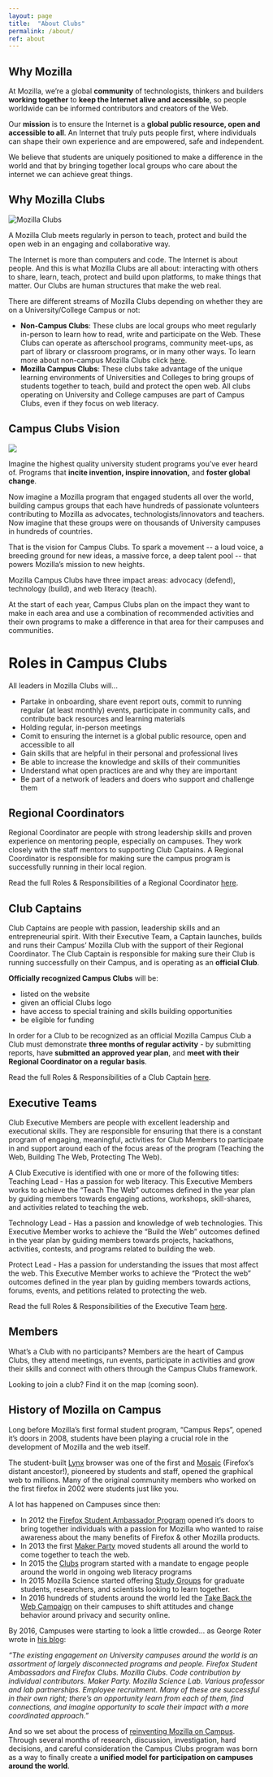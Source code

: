 ```yaml
---
layout: page
title:  "About Clubs"
permalink: /about/
ref: about
---
```


## Why Mozilla

At Mozilla, we’re a global **community** of technologists, thinkers and builders **working together** to **keep the Internet alive and accessible**, so people worldwide can be informed contributors and creators of the Web.

Our **mission** is to ensure the Internet is a **global public resource, open and accessible to all**. An Internet that truly puts people first, where individuals can shape their own experience and are empowered, safe and independent.

We believe that students are uniquely positioned to make a difference in the world and that by bringing together local groups who care about the internet we can achieve great things.

## Why Mozilla Clubs

<img src="{{ site.baseurl }}/static/img/photo_clubs.jpg" alt="Mozilla Clubs" class="text-center">

A Mozilla Club meets regularly in person to teach, protect and build the open web in an engaging and collaborative way. 

The Internet is more than computers and code. The Internet is about people. And this is what Mozilla Clubs are all about: interacting with others to share, learn, teach, protect and build upon platforms, to make things that matter. Our Clubs are human structures that make the web real.

There are different streams of Mozilla Clubs depending on whether they are on a University/College Campus or not:
* **Non-Campus Clubs**: These clubs are local groups who meet regularly in-person to learn how to read, write and participate on the Web. These Clubs can operate as afterschool programs, community meet-ups, as part of library or classroom programs, or in many other ways. To learn more about non-campus Mozilla Clubs click [here](https://teach.mozilla.org/clubs/). 
* **Mozilla Campus Clubs**: These clubs take advantage of the unique learning environments of Universities and Colleges to bring groups of students together to teach, build and protect the open web. All clubs operating on University and College campuses are part of Campus Clubs, even if they focus on web literacy. 

## Campus Clubs Vision

<img src="https://www.flickr.com/photos/christosbacharakis/26259610295/in/album-72157666705796281/">

Imagine the highest quality university student programs you’ve ever heard of. Programs that **incite invention, inspire innovation,** and **foster global change**.

Now imagine a Mozilla program that engaged students all over the world, building campus groups that each have hundreds of passionate volunteers contributing to Mozilla as advocates, technologists/innovators and teachers. Now imagine that these groups were on thousands of University campuses in hundreds of countries.  

That is the vision for Campus Clubs. To spark a movement -- a loud voice, a breeding ground for new ideas, a massive force, a deep talent pool -- that powers Mozilla’s mission to new heights.

Mozilla Campus Clubs have three impact areas: advocacy (defend), technology (build), and web literacy (teach). 

At the start of each year, Campus Clubs plan on the impact they want to make in each area and use a combination of recommended activities and their own programs to make a difference in that area for their campuses and communities. 

# Roles in Campus Clubs

All leaders in Mozilla Clubs will...

* Partake in onboarding, share event report outs, commit to running regular (at least monthly) events, participate in community calls, and contribute back resources and learning materials
* Holding regular, in-person meetings
* Comit to ensuring the internet is a global public resource, open and accessible to all
* Gain skills that are helpful in their personal and professional lives
* Be able to increase the knowledge and skills of their communities
* Understand what open practices are and why they are important
* Be part of a network of leaders and doers who support and challenge them 

## Regional Coordinators

Regional Coordinator are people with strong leadership skills and proven experience on mentoring people, especially on campuses. They work closely with the staff mentors to supporting Club Captains. A Regional Coordinator is responsible for making sure the campus program is successfully running in their local region.

Read the full Roles & Responsibilities of a Regional Coordinator [here](https://docs.google.com/document/d/1GypBGnffjxfyX174g7fiLAcZF8tSKC5Xo7Qd4gpC5yM/pub).

## Club Captains 
Club Captains are people with passion, leadership skills and an entrepreneurial spirit. With their Executive Team, a Captain launches, builds and runs their Campus’ Mozilla Club with the support of their Regional Coordinator.  The Club Captain is responsible for making sure their Club is running successfully on their Campus, and is operating as an **official Club**. 

**Officially recognized Campus Clubs** will be: 
* listed on the website
* given an official Clubs logo
* have access to special training and skills building opportunities
* be eligible for funding 

In order for a Club to be recognized as an official Mozilla Campus Club a Club must demonstrate **three months of regular activity** - by submitting reports, have **submitted an approved year plan**, and **meet with their Regional Coordinator on a regular basis**.

Read the full Roles & Responsibilities of a Club Captain [here](https://docs.google.com/document/d/1JE6966a8yc0CBh3Xa9Ce7McKZkxkHvdZg01o5mxUORU/pub). 

## Executive Teams
Club Executive Members are people with excellent leadership and executional skills. They are responsible for ensuring that there is a constant program of engaging, meaningful, activities for Club Members to participate in and support around each of the focus areas of the program (Teaching the Web, Building The Web, Protecting The Web).

A Club Executive is identified with one or more of the following titles: 
Teaching Lead - Has a passion for web literacy. This Executive Members works to achieve the “Teach The Web” outcomes defined in the year plan by guiding members towards engaging actions, workshops, skill-shares, and activities related to teaching the web. 

Technology Lead  - Has a passion and knowledge of web technologies. This Executive Member works to achieve the “Build the Web” outcomes defined in the year plan by  guiding members towards projects, hackathons, activities, contests, and programs related to building the web. 

Protect Lead - Has a passion for understanding the issues that most affect the web. This Executive Member works to achieve the “Protect the web” outcomes defined in the year plan by guiding members towards actions, forums, events, and petitions related to protecting the web. 

Read the full Roles & Responsibilities of the Executive Team [here](https://docs.google.com/document/d/1XW0jXnIDUsmCaeB9yqGFeet6XRfOvnmMWGbodAOXwHg/pub). 

## Members 
What’s a Club with no participants? Members are the heart of Campus Clubs, they attend meetings, run events, participate in activities and grow their skills and connect with others through the Campus Clubs framework. 

Looking to join a club? Find it on the map (coming soon). 

## History of Mozilla on Campus

Long before Mozilla’s first formal student program, “Campus Reps”, opened it’s doors in 2008,  students have been playing a crucial role in the development of Mozilla and the web itself. 

The student-built [Lynx](https://en.wikipedia.org/wiki/Lynx_%28web_browser%29) browser was one of the first and [Mosaic](https://en.wikipedia.org/wiki/Mosaic_%28web_browser%29) (Firefox’s distant ancestor!), pioneered by students and staff, opened the graphical web to millions. Many of the original community members who worked on the first firefox in 2002 were students just like you. 

A lot has happened on Campuses since then:

* In 2012 the [Firefox Student Ambassador Program](https://wiki.mozilla.org/StudentAmbassadors) opened it’s doors to bring together individuals with a passion for Mozilla who wanted to raise awareness about the many benefits of Firefox & other Mozilla products.
* In 2013 the first [Maker Party](https://www.youtube.com/watch?v=oko6TzPQE6Y) moved students all around the world to come together to teach the web. 
* In 2015 the [Clubs](https://wiki.mozilla.org/Webmaker/2015/Mentors/Clubs) program started with a mandate to engage people around the world in ongoing web literacy programs
* In 2015 Mozilla Science started offering [Study Groups](https://science.mozilla.org/blog/introducing-mozilla-science-study-groups) for graduate students, researchers, and scientists looking to learn together. 
* In 2016 hundreds of students around the world led the [Take Back the Web Campaign](https://takebacktheweb.mozilla.community/2016/07/11/seven-weeks-take-back-web/) on their campuses to shift attitudes and change behavior around privacy and security online. 

By 2016, Campuses were starting to look a little crowded… as George Roter wrote in [his blog](https://georgeroter.org/2016/05/17/reinventing-mozilla-on-campus/): 

 *“The existing engagement on University campuses around the world is an assortment of largely disconnected programs and people. Firefox Student Ambassadors and Firefox Clubs. Mozilla Clubs. Code contribution by individual contributors. Maker Party. Mozilla Science Lab. Various professor and lab partnerships. Employee recruitment. Many of these are successful in their own right; there’s an opportunity learn from each of them, find connections, and imagine opportunity to scale their impact with a more coordinated approach.”*

And so we set about the process of [reinventing Mozilla on Campus](https://discourse.mozilla-community.org/t/reinventing-mozilla-on-campus/8730/9). Through several months of research, discussion, investigation, hard decisions, and careful consideration the Campus Clubs program was born as a way to finally create a **unified model for participation on campuses around the world**.



